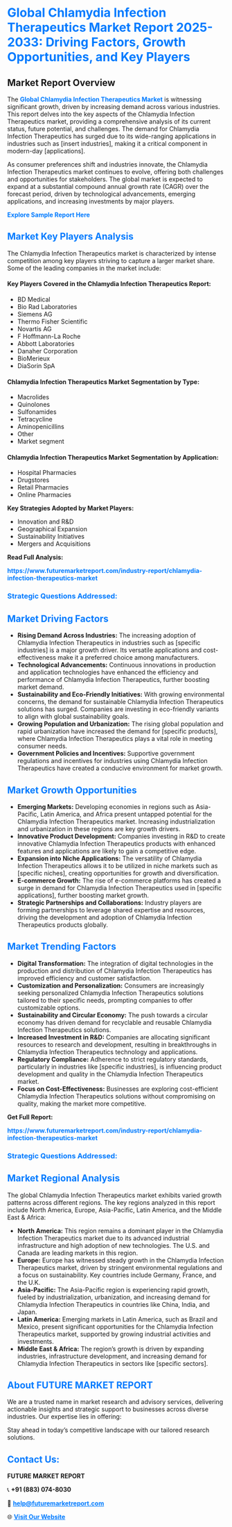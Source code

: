 <h1 style="color: #007BFF;">Global Chlamydia Infection Therapeutics Market Report 2025-2033: Driving Factors, Growth Opportunities, and Key Players</h1>

<section id="overview">
<h2>Market Report Overview</h2>
<p>The <a href="https://www.futuremarketreport.com/industry-report/chlamydia-infection-therapeutics-market" style="color: #007BFF; text-decoration: none;"><strong>Global Chlamydia Infection Therapeutics Market</strong></a> is witnessing significant growth, driven by increasing demand across various industries. This report delves into the key aspects of the Chlamydia Infection Therapeutics market, providing a comprehensive analysis of its current status, future potential, and challenges. The demand for Chlamydia Infection Therapeutics has surged due to its wide-ranging applications in industries such as [insert industries], making it a critical component in modern-day [applications].</p>
<p>As consumer preferences shift and industries innovate, the Chlamydia Infection Therapeutics market continues to evolve, offering both challenges and opportunities for stakeholders. The global market is expected to expand at a substantial compound annual growth rate (CAGR) over the forecast period, driven by technological advancements, emerging applications, and increasing investments by major players.</p>
</section>

<section id="overview">
<p><a href="https://www.futuremarketreport.com/request-sample/reportId=109964" style="color: #007BFF; text-decoration: none;"><strong>Explore Sample Report Here</strong></a></p>
</section>

<section id="key-players">
<h2 style="color: #007BFF;">Market Key Players Analysis</h2>
<p>The Chlamydia Infection Therapeutics market is characterized by intense competition among key players striving to capture a larger market share. Some of the leading companies in the market include:</p>
<h4>Key Players Covered in the Chlamydia Infection Therapeutics Report:</h4>
<ul><li>BD Medical</li><li>Bio Rad Laboratories</li><li>Siemens AG</li><li>Thermo Fisher Scientific</li><li>Novartis AG</li><li>F Hoffmann-La Roche</li><li>Abbott Laboratories</li><li>Danaher Corporation</li><li>BioMerieux</li><li>DiaSorin SpA</li></ul>
<h4>Chlamydia Infection Therapeutics Market Segmentation by Type:</h4>
<ul><li>Macrolides</li><li>Quinolones</li><li>Sulfonamides</li><li>Tetracycline</li><li>Aminopenicillins</li><li>Other</li><li>Market segment</li></ul>

<h4>Chlamydia Infection Therapeutics Market Segmentation by Application:</h4>
<ul><li>Hospital Pharmacies</li><li>Drugstores</li><li>Retail Pharmacies</li><li>Online Pharmacies</li></ul>
<p><strong>Key Strategies Adopted by Market Players:</strong></p>
<ul>
<li>Innovation and R&D</li>
<li>Geographical Expansion</li>
<li>Sustainability Initiatives</li>
<li>Mergers and Acquisitions</li>
</ul>
</section>

<section>
<p><strong>Read Full Analysis: </strong></p><a href="https://www.futuremarketreport.com/industry-report/chlamydia-infection-therapeutics-market" style="color: #007BFF; text-decoration: none;"><strong>https://www.futuremarketreport.com/industry-report/chlamydia-infection-therapeutics-market</strong></a>
<h3 style="color: #007BFF;">Strategic Questions Addressed:</h3>
</section>

<section id="driving-factors">
<h2 style="color: #007BFF;">Market Driving Factors</h2>
<ul>
<li><strong>Rising Demand Across Industries:</strong> The increasing adoption of Chlamydia Infection Therapeutics in industries such as [specific industries] is a major growth driver. Its versatile applications and cost-effectiveness make it a preferred choice among manufacturers.</li>
<li><strong>Technological Advancements:</strong> Continuous innovations in production and application technologies have enhanced the efficiency and performance of Chlamydia Infection Therapeutics, further boosting market demand.</li>
<li><strong>Sustainability and Eco-Friendly Initiatives:</strong> With growing environmental concerns, the demand for sustainable Chlamydia Infection Therapeutics solutions has surged. Companies are investing in eco-friendly variants to align with global sustainability goals.</li>
<li><strong>Growing Population and Urbanization:</strong> The rising global population and rapid urbanization have increased the demand for [specific products], where Chlamydia Infection Therapeutics plays a vital role in meeting consumer needs.</li>
<li><strong>Government Policies and Incentives:</strong> Supportive government regulations and incentives for industries using Chlamydia Infection Therapeutics have created a conducive environment for market growth.</li>
</ul>
</section>

<section id="growth-opportunities">
<h2 style="color: #007BFF;">Market Growth Opportunities</h2>
<ul>
<li><strong>Emerging Markets:</strong> Developing economies in regions such as Asia-Pacific, Latin America, and Africa present untapped potential for the Chlamydia Infection Therapeutics market. Increasing industrialization and urbanization in these regions are key growth drivers.</li>
<li><strong>Innovative Product Development:</strong> Companies investing in R&D to create innovative Chlamydia Infection Therapeutics products with enhanced features and applications are likely to gain a competitive edge.</li>
<li><strong>Expansion into Niche Applications:</strong> The versatility of Chlamydia Infection Therapeutics allows it to be utilized in niche markets such as [specific niches], creating opportunities for growth and diversification.</li>
<li><strong>E-commerce Growth:</strong> The rise of e-commerce platforms has created a surge in demand for Chlamydia Infection Therapeutics used in [specific applications], further boosting market growth.</li>
<li><strong>Strategic Partnerships and Collaborations:</strong> Industry players are forming partnerships to leverage shared expertise and resources, driving the development and adoption of Chlamydia Infection Therapeutics products globally.</li>
</ul>
</section>

<section id="trending-factors">
<h2 style="color: #007BFF;">Market Trending Factors</h2>
<ul>
<li><strong>Digital Transformation:</strong> The integration of digital technologies in the production and distribution of Chlamydia Infection Therapeutics has improved efficiency and customer satisfaction.</li>
<li><strong>Customization and Personalization:</strong> Consumers are increasingly seeking personalized Chlamydia Infection Therapeutics solutions tailored to their specific needs, prompting companies to offer customizable options.</li>
<li><strong>Sustainability and Circular Economy:</strong> The push towards a circular economy has driven demand for recyclable and reusable Chlamydia Infection Therapeutics solutions.</li>
<li><strong>Increased Investment in R&D:</strong> Companies are allocating significant resources to research and development, resulting in breakthroughs in Chlamydia Infection Therapeutics technology and applications.</li>
<li><strong>Regulatory Compliance:</strong> Adherence to strict regulatory standards, particularly in industries like [specific industries], is influencing product development and quality in the Chlamydia Infection Therapeutics market.</li>
<li><strong>Focus on Cost-Effectiveness:</strong> Businesses are exploring cost-efficient Chlamydia Infection Therapeutics solutions without compromising on quality, making the market more competitive.</li>
</ul>
</section>

<section>
<p><strong>Get Full Report: </strong></p><a href="https://www.futuremarketreport.com/industry-report/chlamydia-infection-therapeutics-market" style="color: #007BFF; text-decoration: none;"><strong>https://www.futuremarketreport.com/industry-report/chlamydia-infection-therapeutics-market</strong></a>
<h3 style="color: #007BFF;">Strategic Questions Addressed:</h3>
</section>


<section id="regional-analysis">
<h2 style="color: #007BFF;">Market Regional Analysis</h2>
<p>The global Chlamydia Infection Therapeutics market exhibits varied growth patterns across different regions. The key regions analyzed in this report include North America, Europe, Asia-Pacific, Latin America, and the Middle East & Africa:</p>
<ul>
<li><strong>North America:</strong> This region remains a dominant player in the Chlamydia Infection Therapeutics market due to its advanced industrial infrastructure and high adoption of new technologies. The U.S. and Canada are leading markets in this region.</li>
<li><strong>Europe:</strong> Europe has witnessed steady growth in the Chlamydia Infection Therapeutics market, driven by stringent environmental regulations and a focus on sustainability. Key countries include Germany, France, and the U.K.</li>
<li><strong>Asia-Pacific:</strong> The Asia-Pacific region is experiencing rapid growth, fueled by industrialization, urbanization, and increasing demand for Chlamydia Infection Therapeutics in countries like China, India, and Japan.</li>
<li><strong>Latin America:</strong> Emerging markets in Latin America, such as Brazil and Mexico, present significant opportunities for the Chlamydia Infection Therapeutics market, supported by growing industrial activities and investments.</li>
<li><strong>Middle East & Africa:</strong> The region’s growth is driven by expanding industries, infrastructure development, and increasing demand for Chlamydia Infection Therapeutics in sectors like [specific sectors].</li>
</ul>
</section>

<footer>
<h2 style="color: #007BFF;">About FUTURE MARKET REPORT</h2>
<p>We are a trusted name in market research and advisory services, delivering actionable insights and strategic support to businesses across diverse industries. Our expertise lies in offering:</p>

<p>Stay ahead in today’s competitive landscape with our tailored research solutions.</p>

<h2 style="color: #007BFF;">Contact Us:</h2>
<p><strong>FUTURE MARKET REPORT</strong></p>
<p>📞 <strong>+91 (883) 074-8030</strong></p>
<p>📧 <strong><a href="mailto:help@futuremarketreport.com" style="color: #007BFF;">help@futuremarketreport.com</a></strong></p>
<p>🌐 <strong><a href="https://www.futuremarketreport.com/" style="color: #007BFF;">Visit Our Website</a></strong></p>
</footer>